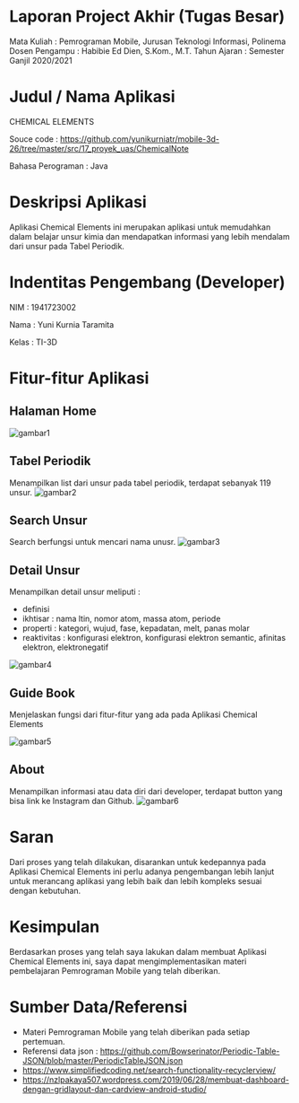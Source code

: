 # Laporan Project Akhir (Tugas Besar)

Mata Kuliah : Pemrograman Mobile, Jurusan Teknologi Informasi, Polinema
Dosen Pengampu : Habibie Ed Dien, S.Kom., M.T.
Tahun Ajaran : Semester Ganjil 2020/2021

# Judul / Nama Aplikasi
CHEMICAL ELEMENTS

Souce code : https://github.com/yunikurniatr/mobile-3d-26/tree/master/src/17_proyek_uas/ChemicalNote

Bahasa Perograman : Java

# Deskripsi Aplikasi
Aplikasi Chemical Elements ini merupakan aplikasi untuk memudahkan dalam belajar unsur kimia dan mendapatkan informasi yang lebih mendalam dari unsur pada Tabel Periodik.

# Indentitas Pengembang (Developer)
NIM : 1941723002

Nama : Yuni Kurnia Taramita

Kelas : TI-3D


# Fitur-fitur Aplikasi
## Halaman Home

![gambar1](img/home.jpg)


## Tabel Periodik

Menampilkan list dari unsur pada tabel periodik, terdapat sebanyak 119 unsur.
![gambar2](img/tabelperiodik.jpg)


## Search Unsur

Search berfungsi untuk mencari nama unusr.
![gambar3](img/search.jpg)


## Detail Unsur

Menampilkan detail unsur meliputi :
- definisi
- ikhtisar : nama ltin, nomor atom, massa atom, periode
- properti : kategori, wujud, fase, kepadatan, melt, panas molar
- reaktivitas : konfigurasi elektron, konfigurasi elektron semantic, afinitas elektron, elektronegatif

![gambar4](img/detail.jpg)


## Guide Book

Menjelaskan fungsi dari fitur-fitur yang ada pada Aplikasi Chemical Elements

![gambar5](img/guidebook.jpg)


## About

Menampilkan informasi atau data diri dari developer, terdapat button yang bisa link ke Instagram dan Github.
![gambar6](img/about.jpg)

# Saran
Dari proses yang telah dilakukan, disarankan untuk kedepannya pada Aplikasi Chemical Elements ini perlu adanya pengembangan lebih lanjut untuk merancang aplikasi yang lebih baik dan lebih kompleks sesuai dengan kebutuhan. 

# Kesimpulan
Berdasarkan proses yang telah saya lakukan dalam membuat Aplikasi Chemical Elements ini, saya dapat mengimplementasikan materi pembelajaran Pemrograman Mobile yang telah diberikan.

# Sumber Data/Referensi
- Materi Pemrograman Mobile yang telah diberikan pada setiap pertemuan.
- Referensi data json : https://github.com/Bowserinator/Periodic-Table-JSON/blob/master/PeriodicTableJSON.json
- https://www.simplifiedcoding.net/search-functionality-recyclerview/
- https://nzlpakaya507.wordpress.com/2019/06/28/membuat-dashboard-dengan-gridlayout-dan-cardview-android-studio/
